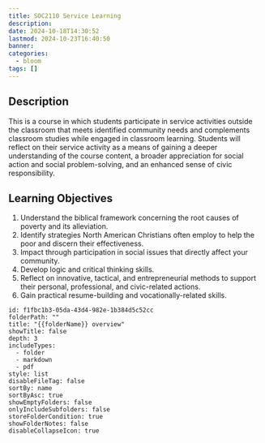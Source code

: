 ```yaml
---
title: SOC2110 Service Learning
description: 
date: 2024-10-18T14:30:52
lastmod: 2024-10-23T16:40:50
banner: 
categories:
  - bloom
tags: []
---
```

## Description  
  
This is a course in which students participate in service activities outside the classroom that meets identified community needs and complements classroom studies while engaged in classroom learning. Students will reflect on their service activity as a means of gaining a deeper understanding of the course content, a broader appreciation for social action and social problem-solving, and an enhanced sense of civic responsibility.  
  
## Learning Objectives  
  
1. Understand the biblical framework concerning the root causes of poverty and its alleviation.  
2. Identify strategies North American Christians often employ to help the poor and discern their effectiveness.  
3. Impact through participation in social issues that directly affect your community.  
4. Develop logic and critical thinking skills.  
5. Reflect on innovative, tactical, and entrepreneurial methods to support their personal, professional, and civic-related actions.  
6. Gain practical resume-building and vocationally-related skills.  
  
```folder-overview  
id: f1fbc1b3-05da-43d4-982e-1b384d5c52cc  
folderPath: ""  
title: "{{folderName}} overview"  
showTitle: false  
depth: 3  
includeTypes:  
  - folder  
  - markdown  
  - pdf  
style: list  
disableFileTag: false  
sortBy: name  
sortByAsc: true  
showEmptyFolders: false  
onlyIncludeSubfolders: false  
storeFolderCondition: true  
showFolderNotes: false  
disableCollapseIcon: true  
```  

